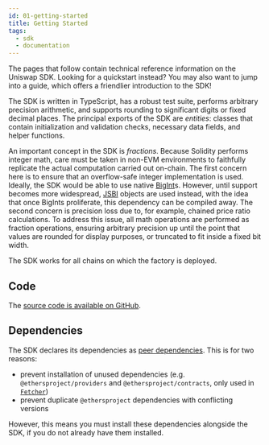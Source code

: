 ```yaml
---
id: 01-getting-started
title: Getting Started
tags:
  - sdk
  - documentation
---
```


The pages that follow contain technical reference information on the Uniswap SDK.
Looking for a <Link to='/docs/v2/javascript-SDK/quick-start'>quickstart</Link> instead? 
You may also want to jump into a <Link to='/docs/v2/javascript-SDK/fetching-data'>guide</Link>, 
which offers a friendlier introduction to the SDK!

The SDK is written in TypeScript, has a robust test suite, performs arbitrary precision arithmetic, 
and supports rounding to significant digits or fixed decimal places. 
The principal exports of the SDK are _entities_: classes that contain initialization and validation checks, 
necessary data fields, and helper functions.

An important concept in the SDK is _fractions_. Because Solidity performs integer math, care must be taken in 
non-EVM environments to faithfully replicate the actual computation carried out on-chain. 
The first concern here is to ensure that an overflow-safe integer implementation is used. 
Ideally, the SDK would be able to use native [BigInt](https://developer.mozilla.org/en-US/docs/Web/JavaScript/Reference/Global_Objects/BigInt)s. 
However, until support becomes more widespread, [JSBI](https://github.com/GoogleChromeLabs/jsbi) objects are used instead, 
with the idea that once BigInts proliferate, this dependency can be compiled away. 
The second concern is precision loss due to, for example, chained price ratio calculations. 
To address this issue, all math operations are performed as fraction operations, ensuring arbitrary precision up 
until the point that values are rounded for display purposes, or truncated to fit inside a fixed bit width.

The SDK works for all chains on which the <Link to='/docs/v2/smart-contracts/factory#address'>factory</Link> is deployed.

## Code

The [source code is available on GitHub](https://github.com/Uniswap/uniswap-sdk).

## Dependencies

The SDK declares its dependencies as [peer dependencies](https://github.com/Uniswap/uniswap-sdk/blob/v2/package.json#L33).
This is for two reasons:

 - prevent installation of unused dependencies (e.g. `@ethersproject/providers` and `@ethersproject/contracts`, only used in [`Fetcher`](/docs/v2/SDK/fetcher))
 - prevent duplicate `@ethersproject` dependencies with conflicting versions

However, this means you must install these dependencies alongside the SDK, if you do not already have them installed.
